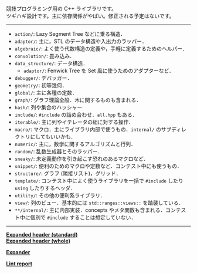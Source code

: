 競技プログラミング用の C++ ライブラリです。  
ツギハギ設計です。主に依存関係がやばい。修正される予定はないです。

---
- `action/`: Lazy Segment Tree などに乗る構造．
- `adaptor/`: 主に，STL のデータ構造や入出力のラッパー．
- `algebraic/`: よく使う代数構造の定義や，手軽に定義するためのヘルパー．
- `convolution/`: 畳み込み．
- `data_structure/`: データ構造．
  - `adaptor/`: Fenwick Tree を Set 風に使うためのアダプターなど．
- `debugger/`: デバッガー．
- `geometry/`: 初等幾何．
- `global/`: 主に各種の定数．
- `graph/`: グラフ理論全般．木に関するものも含まれる．
- `hash/`: 列や集合のハッシャー
- `include/`: `#include` の詰め合わせ．`all.hpp` もある．
- `iterable/`: 主に列やイテレータの組に対する操作．
- `macro/`: マクロ．主にライブラリ内部で使うもの．`internal/` のサブディレクトリにしてもいいかも．
- `numeric/`: 主に，数学に関するアルゴリズムと行列．
- `random/`: 乱数生成器とそのラッパー．
- `sneaky/`: 未定義動作を引き起こす恐れのあるマクロなど．
- `snippet/`: 便利のためのマクロや定数など．コンテスト中にも使うもの．
- `structure/`: グラフ (隣接リスト)，グリッド．
- `template/`: コンテスト中によく使うライブラリを一括で `#include` したり `using` したりするヘッダ．
- `utility/`: その他の便利系ライブラリ．
- `view/`: 列のビュー．基本的には `std::ranges::views::` を踏襲している．
- `**/internal/`: 主に内部実装．concepts やメタ関数も含まれる．コンテスト中に個別で `#include` することは想定していない．

---
[**Expanded header (standard)**](./expanded/standard.hpp)  
[**Expanded header (whole)**](./expanded/all.hpp)  

[**Expander**](https://github.com/uni-kakurenbo/cp-library/actions/workflows/expand.yml)  

[**Lint report**](./lint)
